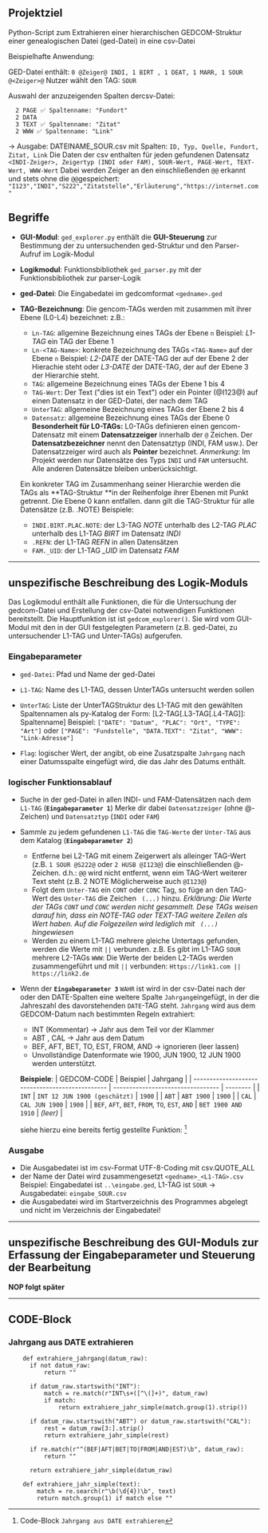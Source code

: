 ## Projektziel
Python-Script zum Extrahieren einer hierarchischen GEDCOM-Struktur einer genealogischen Datei (ged-Datei) in eine csv-Datei

Beispielhafte Anwendung:

  GED-Datei enthält: 
    `0 @Zeiger@ INDI, 1 BIRT , 1 DEAT, 1 MARR, 1 SOUR @<Zeiger>@`
  Nutzer wählt den TAG: `SOUR`

  Auswahl der anzuzeigenden Spalten dercsv-Datei:
  ```
    2 PAGE ✅ Spaltenname: "Fundort"
    2 DATA
    3 TEXT ✅ Spaltenname: "Zitat"
    2 WWW ✅ Spaltenname: "Link"
```
→ Ausgabe: DATEINAME_SOUR.csv mit Spalten: 
  `ID, Typ, Quelle, Fundort, Zitat, Link`
Die Daten der csv enthalten für jeden gefundenen Datensatz
  `<INDI-Zeiger>, Zeigertyp (INDI oder FAM), SOUR-Wert, PAGE-Wert, TEXT-Wert, WWW-Wert`
  Dabei werden Zeiger an den einschließenden `@@` erkannt und stets ohne die `@@`gespeichert:
  `"I123","INDI","S222","Zitatstelle","Erläuterung","https://internet.com"`

## Begriffe
* **GUI-Modul**: `ged_explorer.py` enthält die **GUI-Steuerung** zur Bestimmung der zu untersuchenden ged-Struktur und den Parser-Aufruf im Logik-Modul 
* **Logikmodul**: Funktionsbibliothek `ged_parser.py` mit der Funktionsbibliothek zur parser-Logik 
* **ged-Datei**: Die Eingabedatei im gedcomformat `<gedname>.ged`
* **TAG-Bezeichnung**: Die gencom-TAGs werden mit zusammen mit ihrer Ebene (L0-L4) bezeichnet:
  z.B.: 
   - `Ln-TAG`: allgemine Bezeichnung eines TAGs der Ebene `n`
   Beispiel: *L1-TAG* ein TAG der Ebene 1
   - `Ln-<TAG-Name>`: konkrete Bezeichnung des TAGs `<TAG-Name>` auf der Ebene `n`
   Beispiel: *L2-DATE* der DATE-TAG der auf der Ebene 2 der Hierachie steht
   oder *L3-DATE* der DATE-TAG, der auf der Ebene 3 der Hierarchie steht.
   - `TAG`: allgemeine Bezeichnung eines TAGs der Ebene 1 bis 4 
   - `TAG-Wert`: Der Text ("dies ist ein Text") oder ein Pointer (@I123@) auf einen Datensatz in der GED-Datei, der nach dem TAG
   - `UnterTAG`: allgemeine Bezeichnung eines TAGs der Ebene 2 bis 4
   - `Datensatz`: allgemeine Bezeichnung eines TAGs der Ebene 0
  **Besonderheit für L0-TAGs:**
  L0-TAGs definieren einen gencom-Datensatz mit einem **Datensatzzeiger** innerhalb der `@` Zeichen. Der **Datensatzbezeichner** nennt den Datensatztyp (INDI, FAM usw.). Der Datensatzzeiger wird auch als **Pointer** bezeichnet.
  *Anmerkung*: Im Projekt werden nur Datensätze des Typs `INDI` und `FAM` untersucht. Alle anderen Datensätze bleiben unberücksichtigt.

  Ein konkreter TAG im Zusammenhang seiner Hierarchie werden die TAGs als **TAG-Struktur **in der Reihenfolge ihrer Ebenen mit Punkt getrennt. Die Ebene 0 kann entfallen. dann gilt die TAG-Struktur für alle Datensätze (z.B. .NOTE)
  Beispiele:
  * `INDI.BIRT.PLAC.NOTE`:  der L3-TAG *NOTE* unterhalb des L2-TAG *PLAC* unterhalb des L1-TAG *BIRT* im Datensatz *INDI*
  * `.REFN`: der L1-TAG *REFN* in allen Datensätzen
  * `FAM._UID`: der L1-TAG *_UID* im Datensatz *FAM*

---

## unspezifische Beschreibung des Logik-Moduls
  Das Logikmodul enthält alle Funktionen, die für die Untersuchung der gedcom-Datei und Erstellung der csv-Datei notwendigen Funktionen bereitstellt. Die Hauptfunktion ist ist `gedcom_explorer()`. Sie wird vom GUI-Modul mit den in der GUI festgelegten Parametern (z.B. ged-Datei, zu untersuchender L1-TAG und Unter-TAGs) aufgerufen.
  ### Eingabeparameter
  - `ged-Datei`: Pfad und Name der ged-Datei
  - `L1-TAG`: Name des L1-TAG, dessen UnterTAGs untersucht werden sollen
  - `UnterTAG`: Liste der UnterTAGStruktur des L1-TAG mit den gewählten Spaltennamen als py-Katalog der Form: [L2-TAG[.L3-TAG[.L4-TAG]]: Spaltenname]
  Beispiel: 
    `["DATE": "Datum", "PLAC": "Ort", "TYPE": "Art"]` oder
    `["PAGE": "Fundstelle", "DATA.TEXT": "Zitat", "WWW": "Link-Adresse"]`

  - `Flag`: logischer Wert, der angibt, ob eine Zusatzspalte `Jahrgang` nach einer Datumsspalte eingefügt wird, die das Jahr des Datums enthält.
  
  ### logischer Funktionsablauf
  * Suche in der ged-Datei in allen INDI- und FAM-Datensätzen nach dem `L1-TAG` (**`Eingabeparameter 1`**)
  Merke dir dabei `Datensatzzeiger` (ohne @-Zeichen) und `Datensatztyp` (`INDI` oder `FAM`)
  * Sammle zu jedem gefundenen `L1-TAG` die `TAG-Werte` der `Unter-TAG` aus dem Katalog (**`Eingabeparameter 2`**) 
    - Entferne bei L2-TAG mit einem Zeigerwert als alleinger TAG-Wert (z.B. `1 SOUR @S222@` oder `2 HUSB @I123@`) die einschließenden @-Zeichen. d.h.: `@@` wird nicht entfernt, wenn eim TAG-Wert weiterer Text steht (z.B. 2 NOTE Möglicherweise auch `@I123@`)
    - Folgt dem `Unter-TAG` ein `CONT` oder `CONC` Tag, so füge an den TAG-Wert des `Unter-TAG` die Zeichen ` (...)` hinzu.
    *Erklärung: Die Werte der TAGs `CONT` und `CONC` werden nicht gesammelt. Dese TAGs weisen darauf hin, dass ein NOTE-TAG oder TEXT-TAG weitere Zeilen als Wert haben. Auf die Folgezeilen wird lediglich mit  ` (...)` hingewiesen*
    - Werden zu einem L1-TAG mehrere gleiche Untertags gefunden, werden die Werte mit ` || ` verbunden.
    z.B. Es gibt im L1-TAG `SOUR` mehrere L2-TAGs `WWW`: Die Werte der beiden L2-TAGs werden zusammengeführt und mit ` || ` verbunden: `Https://link1.com || https://link2.de`
  * Wenn der **`Eingabeparameter 3`** `WAHR` ist wird in der csv-Datei nach der oder den DATE-Spalten eine weitere Spalte `Jahrgang`eingefügt, in der die Jahreszahl des davorstehenden `DATE`-TAG steht.
  `Jahrgang` wird aus dem GEDCOM-Datum nach bestimmten Regeln extrahiert:
    * INT <Datum> (Kommentar) → Jahr aus dem Teil vor der Klammer
    * ABT <Datum>, CAL <Datum> → Jahr aus dem Datum
    * BEF, AFT, BET, TO, EST, FROM, AND → ignorieren (leer lassen)
    * Unvollständige Datenformate wie 1900, JUN 1900, 12 JUN 1900 werden unterstützt.
    
    **Beispiele**:
    | GEDCOM-CODE                                     | Beispiel                          | Jahrgang |
    | ----------------------------------------------- | --------------------------------- | -------- |
    | `INT`                                           | `INT 12 JUN 1900 (geschätzt)`     | `1900`   |
    | `ABT`                                           | `ABT 1900`                        | `1900`   |
    | `CAL`                                           | `CAL JUN 1900`                    | `1900`   |
    | `BEF`, `AFT`, `BET`, `FROM`, `TO`, `EST`, `AND` | `BET 1900 AND 1910`               | *(leer)* |
    
    siehe hierzu eine bereits fertig gestellte Funktion: [^1] 

### Ausgabe
* Die Ausgabedatei ist im csv-Format UTF-8-Coding mit csv.QUOTE_ALL
* der Name der Datei wird zusammengesetzt `<gedname>_<L1-TAG>.csv`
Beispiel: Eingabedatei ist `..\eingabe.ged`, L1-TAG ist `SOUR` -> Ausgabedatei: `eingabe_SOUR.csv`
* die Ausgabedatei wird im Startverzeichnis des Programmes abgelegt und nicht im Verzeichnis der Eingabedatei!

---
## unspezifische Beschreibung des GUI-Moduls zur Erfassung der Eingabeparameter und Steuerung der Bearbeitung

**NOP folgt später**

 [^1]: Code-Block `Jahrgang aus DATE extrahieren`



 ---
 ## CODE-Block
 ### Jahrgang aus DATE extrahieren

```
    def extrahiere_jahrgang(datum_raw):
      if not datum_raw:
          return ""

      if datum_raw.startswith("INT"):
          match = re.match(r"INT\s+([^\(]+)", datum_raw)
          if match:
              return extrahiere_jahr_simple(match.group(1).strip())

      if datum_raw.startswith("ABT") or datum_raw.startswith("CAL"):
          rest = datum_raw[3:].strip()
          return extrahiere_jahr_simple(rest)

      if re.match(r"^(BEF|AFT|BET|TO|FROM|AND|EST)\b", datum_raw):
          return ""

      return extrahiere_jahr_simple(datum_raw)

    def extrahiere_jahr_simple(text):
        match = re.search(r"\b(\d{4})\b", text)
        return match.group(1) if match else ""
```
